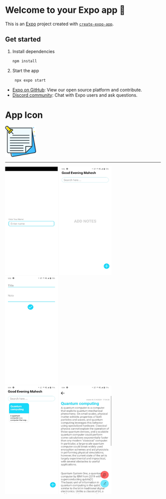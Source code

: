 # Welcome to your Expo app 👋

This is an [Expo](https://expo.dev) project created with [`create-expo-app`](https://www.npmjs.com/package/create-expo-app).

## Get started

1. Install dependencies

   ```bash
   npm install
   ```

2. Start the app

   ```bash
    npx expo start
   ```


- [Expo on GitHub](https://github.com/expo/expo): View our open source platform and contribute.
- [Discord community](https://chat.expo.dev): Chat with Expo users and ask questions.


# App Icon

<img src='./Image/icon.png' width="100" height="100">

<hr>

<img src='./Image/frantpage.jpg' width="170" height="350"> <img src='./Image/homepage.jpg' width="170" height="350"> <img src='./Image/notecreate.jpg' width="170" height="350"><br>
<img src='./Image/home 2 .jpg' width="170" height="350"> <img src='./Image/reader.jpg' width="170" height="350">